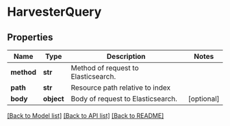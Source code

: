 # HarvesterQuery

## Properties
Name | Type | Description | Notes
------------ | ------------- | ------------- | -------------
**method** | **str** | Method of request to Elasticsearch. | 
**path** | **str** | Resource path relative to index | 
**body** | **object** | Body of request to Elasticsearch. | [optional] 

[[Back to Model list]](../README.md#documentation-for-models) [[Back to API list]](../README.md#documentation-for-api-endpoints) [[Back to README]](../README.md)

